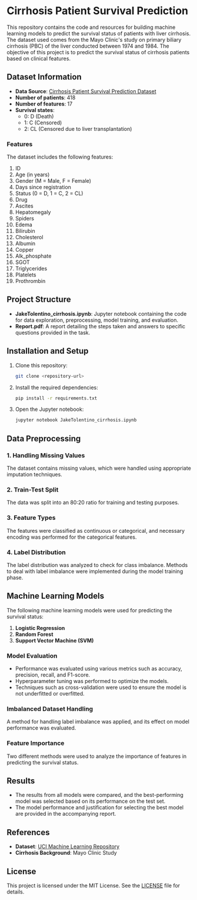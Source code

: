 # Cirrhosis Patient Survival Prediction

This repository contains the code and resources for building machine learning models to predict the survival status of patients with liver cirrhosis. The dataset used comes from the Mayo Clinic's study on primary biliary cirrhosis (PBC) of the liver conducted between 1974 and 1984. The objective of this project is to predict the survival status of cirrhosis patients based on clinical features.

## Dataset Information

- **Data Source**: [Cirrhosis Patient Survival Prediction Dataset](https://archive.ics.uci.edu/dataset/878/cirrhosis+patient+survival+prediction+dataset-1)
- **Number of patients**: 418
- **Number of features**: 17
- **Survival states**:
  - 0: D (Death)
  - 1: C (Censored)
  - 2: CL (Censored due to liver transplantation)

### Features

The dataset includes the following features:
1. ID
2. Age (in years)
3. Gender (M = Male, F = Female)
4. Days since registration
5. Status (0 = D, 1 = C, 2 = CL)
6. Drug
7. Ascites
8. Hepatomegaly
9. Spiders
10. Edema
11. Bilirubin
12. Cholesterol
13. Albumin
14. Copper
15. Alk_phosphate
16. SGOT
17. Triglycerides
18. Platelets
19. Prothrombin

## Project Structure

- **JakeTolentino_cirrhosis.ipynb**: Jupyter notebook containing the code for data exploration, preprocessing, model training, and evaluation.
- **Report.pdf**: A report detailing the steps taken and answers to specific questions provided in the task.

## Installation and Setup

1. Clone this repository:

    ```bash
    git clone <repository-url>
    ```

2. Install the required dependencies:

    ```bash
    pip install -r requirements.txt
    ```

3. Open the Jupyter notebook:

    ```bash
    jupyter notebook JakeTolentino_cirrhosis.ipynb
    ```

## Data Preprocessing

### 1. Handling Missing Values
The dataset contains missing values, which were handled using appropriate imputation techniques.

### 2. Train-Test Split
The data was split into an 80:20 ratio for training and testing purposes.

### 3. Feature Types
The features were classified as continuous or categorical, and necessary encoding was performed for the categorical features.

### 4. Label Distribution
The label distribution was analyzed to check for class imbalance. Methods to deal with label imbalance were implemented during the model training phase.

## Machine Learning Models

The following machine learning models were used for predicting the survival status:

1. **Logistic Regression**
2. **Random Forest**
3. **Support Vector Machine (SVM)**

### Model Evaluation
- Performance was evaluated using various metrics such as accuracy, precision, recall, and F1-score.
- Hyperparameter tuning was performed to optimize the models.
- Techniques such as cross-validation were used to ensure the model is not underfitted or overfitted.

### Imbalanced Dataset Handling
A method for handling label imbalance was applied, and its effect on model performance was evaluated.

### Feature Importance
Two different methods were used to analyze the importance of features in predicting the survival status.

## Results

- The results from all models were compared, and the best-performing model was selected based on its performance on the test set.
- The model performance and justification for selecting the best model are provided in the accompanying report.

## References

- **Dataset**: [UCI Machine Learning Repository](https://archive.ics.uci.edu/dataset/878/cirrhosis+patient+survival+prediction+dataset-1)
- **Cirrhosis Background**: Mayo Clinic Study

## License

This project is licensed under the MIT License. See the [LICENSE](LICENSE) file for details.
